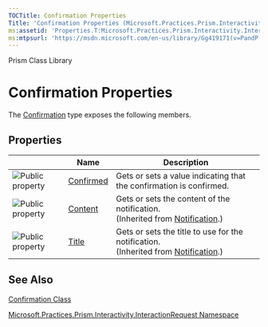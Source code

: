 ```yaml
---
TOCTitle: Confirmation Properties
Title: 'Confirmation Properties (Microsoft.Practices.Prism.Interactivity.InteractionRequest)'
ms:assetid: 'Properties.T:Microsoft.Practices.Prism.Interactivity.InteractionRequest.Confirmation'
ms:mtpsurl: 'https://msdn.microsoft.com/en-us/library/Gg419171(v=PandP.50)'
---
```


Prism Class Library

Confirmation Properties
=======================

The [Confirmation](https://msdn.microsoft.com/t:microsoft.practices.prism.interactivity.interactionrequest.confirmation) type exposes the following members.

Properties
----------

<span id="propertyTableToggle"></span>
<table>

<thead>
<tr class="header">
<th> </th>
<th>Name</th>
<th>Description</th>
</tr>
</thead>
<tbody>
<tr class="odd">
<td><img src="https://msdn.microsoft.com/en-us/Gg419171.pubproperty(en-us,PandP.50).gif" title="Public property" /></td>
<td><a href="https://msdn.microsoft.com/p:microsoft.practices.prism.interactivity.interactionrequest.confirmation.confirmed">Confirmed</a></td>
<td><div class="summary">
Gets or sets a value indicating that the confirmation is confirmed.
</div></td>
</tr>
<tr class="even">
<td><img src="https://msdn.microsoft.com/en-us/Gg419171.pubproperty(en-us,PandP.50).gif" title="Public property" /></td>
<td><a href="https://msdn.microsoft.com/p:microsoft.practices.prism.interactivity.interactionrequest.notification.content">Content</a></td>
<td><div class="summary">
Gets or sets the content of the notification.
</div>
(Inherited from <a href="https://msdn.microsoft.com/t:microsoft.practices.prism.interactivity.interactionrequest.notification">Notification</a>.)</td>
</tr>
<tr class="odd">
<td><img src="https://msdn.microsoft.com/en-us/Gg419171.pubproperty(en-us,PandP.50).gif" title="Public property" /></td>
<td><a href="https://msdn.microsoft.com/p:microsoft.practices.prism.interactivity.interactionrequest.notification.title">Title</a></td>
<td><div class="summary">
Gets or sets the title to use for the notification.
</div>
(Inherited from <a href="https://msdn.microsoft.com/t:microsoft.practices.prism.interactivity.interactionrequest.notification">Notification</a>.)</td>
</tr>
</tbody>
</table>

See Also
--------


[Confirmation Class](https://msdn.microsoft.com/t:microsoft.practices.prism.interactivity.interactionrequest.confirmation)

[Microsoft.Practices.Prism.Interactivity.InteractionRequest Namespace](https://msdn.microsoft.com/n:microsoft.practices.prism.interactivity.interactionrequest)
